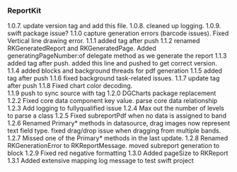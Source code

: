 ### ReportKit
1.0.7. update version tag and add this file. 
1.0.8. cleaned up logging.
1.0.9. swift package issue?
1.1.0 capture generation errors (barcode issues). Fixed Vertical line drawing error. 
1.1.1 added tag after push
1.1.2 renamed RKGeneratedReport and RKGeneratedPage. Added generatingPageNumber:of delegate method as we generate the report
1.1.3 added tag after push. added this line and pushed to get correct version.
1.1.4 added blocks and background threads for pdf generation
1.1.5 added tag after push
1.1.6 fixed background task-related issues.
1.1.7 update tag after push
1.1.8 Fixed chart color decoding.  
1.1.9 push to sync source with tag
1.2.0 DGCharts package replacement
1.2.2 Fixed core data component key value. parse core data relationship
1.2.3 Add logging to fullyqualified issue
1.2.4 Max out the number of levels to parse a class
1.2.5 Fixed subreportPdf when no data is assigned to band
1.2.6 Renamed Primary* methods in datasource, drag images now represent text field type. fixed drag/drop issue when dragging from multiple bands. 
1.2.7 Missed one of the Primary* methods in the last update.
1.2.8 Renamed RKGenerationError to RKReportMessage. moved subreport generation to block 
1.2.9 Fixed red negative formatting
1.3.0 Added pageSize to RKReport 
1.3.1 Added extensive mapping log message to test swift project
